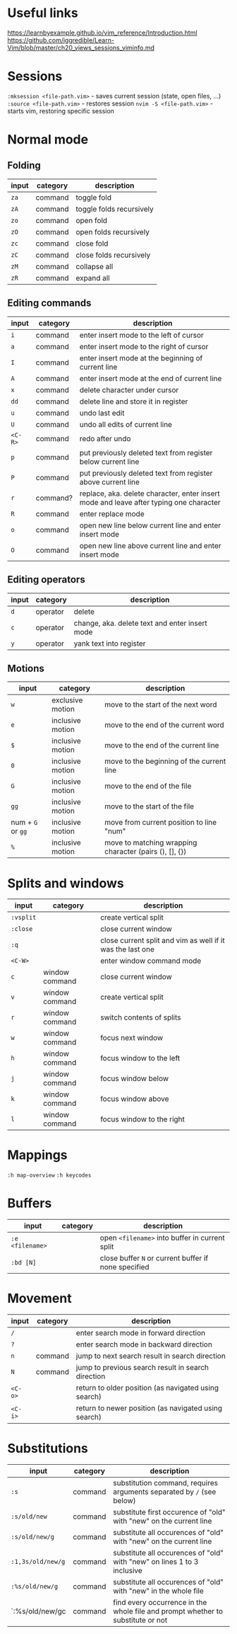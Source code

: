 # Useful links
<https://learnbyexample.github.io/vim_reference/Introduction.html>
<https://github.com/iggredible/Learn-Vim/blob/master/ch20_views_sessions_viminfo.md>

# Sessions
`:mksession <file-path.vim>` - saves current session (state, open files, ...)
`:source <file-path.vim>` - restores session
`nvim -S <file-path.vim>` - starts vim, restoring specific session

# Normal mode

## Folding
| input | category | description |
| ----- | -------- | ----------- |
| `za`  | command  | toggle fold |
| `zA`  | command  | toggle folds recursively |
| `zo`  | command  | open fold |
| `zO`  | command  | open folds recursively |
| `zc`  | command  | close fold |
| `zC`  | command  | close folds recursively |
| `zM`  | command  | collapse all |
| `zR`  | command  | expand all |

## Editing commands
| input | category | description |
| ----- | -------- | ----------- |
| `i` | command | enter insert mode to the left of cursor |
| `a` | command | enter insert mode to the right of cursor |
| `I` | command | enter insert mode at the beginning of current line |
| `A` | command | enter insert mode at the end of current line |
| `x` | command | delete character under cursor |
| `dd` | command | delete line and store it in register |
| `u` | command | undo last edit |
| `U` | command | undo all edits of current line |
| `<C-R>` | command | redo after undo |
| `p` | command | put previously deleted text from register below current line |
| `P` | command | put previously deleted text from register above current line |
| `r` | command? | replace, aka. delete character, enter insert mode and leave after typing one character |
| `R` | command | enter replace mode |
| `o` | command | open new line below current line and enter insert mode |
| `O` | command | open new line above current line and enter insert mode |

## Editing operators
| input | category | description |
| ----- | -------- | ----------- |
| `d` | operator | delete |
| `c` | operator | change, aka. delete text and enter insert mode |
| `y` | operator | yank text into register |

## Motions
| input | category | description |
| ----- | -------- | ----------- |
| `w` | exclusive motion | move to the start of the next word |
| `e` | inclusive motion | move to the end of the current word |
| `$` | inclusive motion | move to the end of the current line |
| `0` | inclusive motion | move to the beginning of the current line |
| `G` | inclusive motion | move to the end of the file |
| `gg` | inclusive motion | move to the start of the file |
| num + `G` or `gg` | inclusive motion | move from current position to line "num" |
| `%` | inclusive motion | move to matching wrapping character (pairs (), [], {}) |

# Splits and windows
| input | category | description |
| ----- | -------- | ----------- |
| `:vsplit` | | create vertical split |
| `:close` | |close current window |
| `:q` | | close current split and vim as well if it was the last one |
| `<C-W>` | | enter window command mode |
| `c` | window command | close current window |
| `v` | window command | create vertical split |
| `r` | window command | switch contents of splits |
| `w` | window command | focus next window |
| `h` | window command | focus window to the left |
| `j` | window command | focus window below |
| `k` | window command | focus window above |
| `l` | window command | focus window to the right |

# Mappings
`:h map-overview`
`:h keycodes`

# Buffers
| input | category | description |
| ----- | -------- | ----------- |
| `:e <filename>` | | open `<filename>` into buffer in current split |
| `:bd [N]` | | close buffer `N` or current buffer if none specified |

# Movement
| input | category | description |
| ----- | -------- | ----------- |
| `/`   | | enter search mode in forward direction |
| `?` | | enter search mode in backward direction |
| `n`   | command | jump to next search result in search direction |
| `N` | command | jump to previous search result in search direction |
| `<C-o>` | | return to older position (as navigated using search) |
| `<C-i>` | | return to newer position (as navigated using search) |

# Substitutions
| input | category | description |
|-------|----------|-------------|
| `:s`  | command | substitution command, requires arguments separated by `/` (see below) |
| `:s/old/new` | command | substitute first occurence of "old" with "new" on the current line |
| `:s/old/new/g` | command | substitute all occurences of "old" with "new" on the current line |
| `:1,3s/old/new/g` | command | substitute all occurences of "old" with "new" on lines 1 to 3 inclusive |
| `:%s/old/new/g` | command | substitute all occurences of "old" with "new" in the whole file |
| `:%s/old/new/gc | command | find every occurrence in the whole file and prompt whether to substitute or not |

